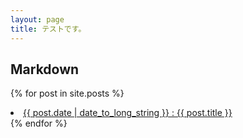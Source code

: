 ```yaml
---
layout: page
title: テストです。
---
```


## Markdown

{% for post in site.posts %}
<li><a href="{{ post.url }}">{{ post.date | date_to_long_string }} : {{ post.title }} </a></li>
{% endfor %}
